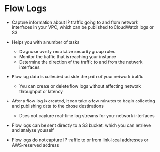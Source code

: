 # Flow Logs
- Capture information about IP traffic going to and from network interfaces in your VPC, which can be published to CloudWatch logs or S3

- Helps you with a number of tasks
	- Diagnose overly restrictive security group rules
	- Monitor the traffic that is reaching your instance
	- Determine the direction of the traffic to and from the network interfaces

- Flow log data is collected outside the path of your network traffic 
	- You can create or delete flow logs without affecting network throughput or latency

- After a flow log is created, it can take a few minutes to begin collecting and publishing data to the chose destinations
	- Does not capture real-time log streams for your network interfaces

- Flow logs can be sent directly to a S3 bucket, which you can retrieve and analyse yourself

- Flow logs do not capture IP traffic to or from link-local addresses or AWS-reserved address

